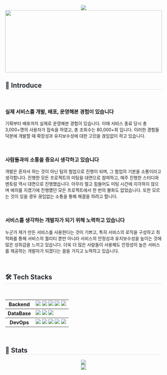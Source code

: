 <div align= "center">
    <img src="https://capsule-render.vercel.app/api?type=waving&color=gradient&height=180&text=KyungMin%20KIM&animation=twinkling&fontColor=ffffff&fontSize=60" />
</div>
    <a href="https://www.gitanimals.org/en_US?utm_medium=image&utm_source=rvbear&utm_content=line">
    <img
        src="https://render.gitanimals.org/lines/rvbear?pet-id=666902276425662972"
        width="100%"
        height="200"
    />
    </a>
<div style="text-align: left;">
    <h2 style="border-bottom: 1px solid #d8dee4; color: #282d33;"> 🎤 Introduce </h2> <br> 
    <div  align= "left">
        <h3>실제 서비스를 개발, 배포, 운영해본 경험이 있습니다</h3>
        <p>기획부터 배포까지 실제로 운영해본 경험이 있습니다. 이때 서비스 종료 당시 총 3,000+명의 사용자가 접속을 하였고, 총 조회수는 80,000+회 입니다. 이러한 경험들 덕분에 개발할 때 확장성과 유지보수성에 대한 고민을 끊임없이 하고 있습니다.</p>
        <br />
        <h3>사람들과의 소통을 중요시 생각하고 있습니다</h3>
        <p>개발은 혼자서 하는 것이 아닌 팀의 협업으로 진행이 되며, 그 협업의 기본을 소통이라고 생각합니다. 진행한 모든 프로젝트의 미팅을 대면으로 참여하고, 매주 진행한 스터디와 멘토링 역시 대면으로 진행했습니다. 아무리 멀고 힘들어도 미팅 시간에 지각하지 않으며 예의를 지켰기에 진행헀던 모든 프로젝트에서 한 번의 불화도 없었습니다. 또한 모르는 것이 있을 경우 끊임없는 소통을 통해 해결을 하려고 합니다.</p>
        <br />
        <h3>서비스를 생각하는 개발자가 되기 위해 노력하고 있습니다</h3>
        <p>누군가 제가 만든 서비스를 사용한다는 것이 기쁘고, 특히 서비스의 로직을 구성하고 최적화를 통해 서비스의 퀄리티 뿐만 아니라 서비스의 안정성과 유지보수성을 높이는 것에 많은 성취감을 느끼고 있습니다. 더욱 더 많은 사람들이 사용해도 안정성이 높은 서비스를 제공하는 개발자가 되겠다는 꿈을 가지고 노력하고 있습니다.</p>
    </div>
</div>
<br />
<div style="text-align: left;">
    <h2 style="border-bottom: 1px solid #d8dee4; color: #282d33;"> 🛠️ Tech Stacks </h2> <br />
    <table>
        <tbody>
            <th>Backend</th>
            <td>
                <div>
                    <img src="https://img.shields.io/badge/Java-007396?style=flat&logo=OpenJDK&logoColor=white">
                    <img src="https://img.shields.io/badge/Spring Boot-6DB33F?style=flat&logo=Spring Boot&logoColor=white">
                    <img src="https://img.shields.io/badge/Spring Security-6DB33F?style=flat&logo=Spring Security&logoColor=white">
                    <img src="https://img.shields.io/badge/Python-3776AB?style=flat&logo=Python&logoColor=white">
                    <img src="https://img.shields.io/badge/Django-092E20?style=flat&logo=Django&logoColor=white">
                </div>
            </td>
        </tbody>
        <tbody>
            <th>DataBase</th>
            <td>
                <div>
                    <img src="https://img.shields.io/badge/MySQL-4479A1?style=flat&logo=MySQL&logoColor=white">
                    <img src="https://img.shields.io/badge/MariaDB-003545?style=flat&logo=MariaDB&logoColor=white">
                    <img src="https://img.shields.io/badge/Redis-FF4438?style=flat&logo=Redis&logoColor=white">
                </div>
            </td>
        </tbody>
        <tbody>
            <th>DevOps</th>
            <td>
                <div>
                    <img src="https://img.shields.io/badge/Docker-2496ED?style=flat&logo=Docker&logoColor=white">
                    <img src="https://img.shields.io/badge/Amazon AWS-232F3E?style=flat&logo=AmazonAWS&logoColor=white">
                    <img src="https://img.shields.io/badge/Nginx-009639?style=flat&logo=Nginx&logoColor=white">
                    <img src="https://img.shields.io/badge/Git-F05032?style=flat&logo=Git&logoColor=white">
                    <img src="https://img.shields.io/badge/Github-181717?style=flat&logo=Github&logoColor=white">
                </div>
            </td>
        </tbody>
    </table>
</div>
<br />
<div style="text-align: left;"> 
    <h2 style="border-bottom: 1px solid #d8dee4; color: #282d33;"> 🏅 Stats </h2> 
    <div align= "center"> 
        <img src="https://github-readme-stats.vercel.app/api?username=rvbear&bg_color=180,000000,&title_color=000000&text_color=000000" />
        <br />
        <img src="https://github-readme-stats.vercel.app/api/top-langs/?username=rvbear&layout=compact&bg_color=180,000000,&title_color=000000&text_color=000000" />
    </div> 
</div>


    
